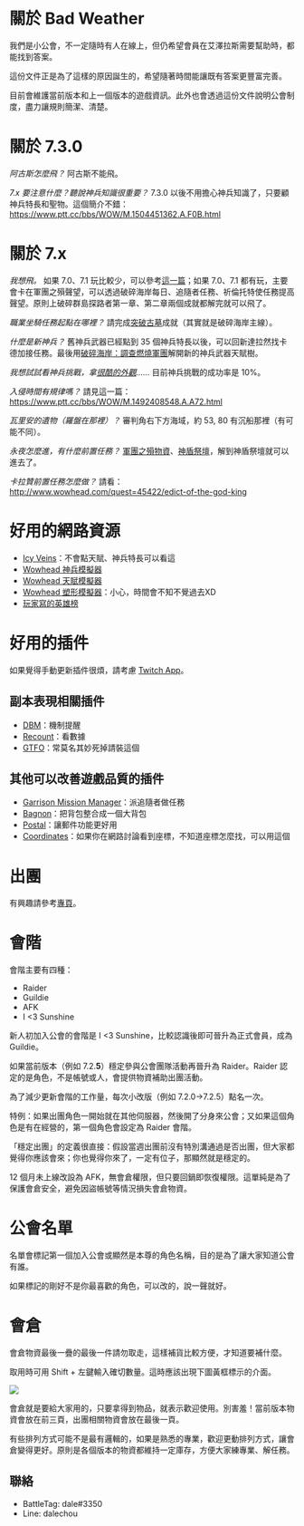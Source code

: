 # 關於 Bad Weather

我們是小公會，不一定隨時有人在線上，但仍希望會員在艾澤拉斯需要幫助時，都能找到答案。

這份文件正是為了這樣的原因誕生的，希望隨著時間能讓既有答案更豐富完善。

目前會維護當前版本和上一個版本的遊戲資訊。此外也會透過這份文件說明公會制度，盡力讓規則簡潔、清楚。

# 關於 7.3.0

*阿古斯怎麼飛？*
阿古斯不能飛。

*7.x 要注意什麼？聽說神兵知識很重要？*
7.3.0 以後不用擔心神兵知識了，只要顧神兵特長和聖物。這個簡介不錯：https://www.ptt.cc/bbs/WOW/M.1504451362.A.F0B.html

# 關於 7.x

*我想飛。*
如果 7.0、7.1 玩比較少，可以參考[這一篇](http://blog.xuite.net/i20jay/wow/446850986-%E3%80%907.0.3+%E9%AD%94%E7%8D%B8%E4%B8%96%E7%95%8C%E3%80%91+%E6%83%B3%E9%A3%9B%E5%B0%B1%E4%BE%86%E8%A1%9D%E8%81%B2%E6%9C%9B%EF%BC%8C%E7%87%83%E7%87%92%E8%BB%8D%E5%9C%98%E8%81%B2%E6%9C%9B%E5%85%A8%E6%94%BB%E7%95%A5)；如果 7.0、7.1 都有玩，主要會卡在軍團之殞聲望，可以透過破碎海岸每日、追隨者任務、祈倫托特使任務提高聲望。原則上破碎群島探路者第一章、第二章兩個成就都解完就可以飛了。

*職業坐騎任務起點在哪裡？*
請完成[突破古墓](http://www.wowhead.com/achievement=11546/breaching-the-tomb)成就（其實就是破碎海岸主線）。

*什麼是新神兵？*
舊神兵武器已經點到 35 個神兵特長以後，可以回新達拉然找卡德加接任務。最後用[破碎海岸：調查燃燒軍團](http://www.wowhead.com/quest=46765/the-broken-shore-investigating-the-legion#comments)解開新的神兵武器天賦樹。

*我想試試看神兵挑戰，拿[很酷的外觀](http://www.wowhead.com/challenging-artifact-weapon-appearances)……*
目前神兵挑戰的成功率是 10%。

*入侵時間有規律嗎？*
請見這一篇：https://www.ptt.cc/bbs/WOW/M.1492408548.A.A72.html

*瓦里安的遺物（羅盤在那裡）？*
審判角右下方海域，約 53, 80 有沉船那裡（有可能不同）。

*永夜怎麼進，有什麼前置任務？*
[軍團之殞物資](http://www.wowhead.com/quest=46286/legionfall-supplies)、[神盾祭壇](http://www.wowhead.com/quest=46244/altar-of-the-aegis)，解到神盾祭壇就可以進去了。

*卡拉贊前置任務怎麼做？*
請看：http://www.wowhead.com/quest=45422/edict-of-the-god-king

# 好用的網路資源

- [Icy Veins](http://www.icy-veins.com/wow/class-guides)：不會點天賦、神兵特長可以看這
- [Wowhead 神兵模擬器](http://www.wowhead.com/artifact-calc)
- [Wowhead 天賦模擬器](http://www.wowhead.com/talent-calc)
- [Wowhead 塑形模擬器](http://www.wowhead.com/dressing-room)：小心，時間會不知不覺過去XD
- [玩家寫的英雄榜](https://hi-armory.tw/)

# 好用的插件

如果覺得手動更新插件很煩，請考慮 [Twitch App](https://app.twitch.tv/download)。

## 副本表現相關插件

- [DBM](https://mods.curse.com/addons/wow/deadly-boss-mods)：機制提醒
- [Recount](https://mods.curse.com/addons/wow/recount)：看數據
- [GTFO](https://mods.curse.com/addons/wow/gtfo)：常莫名其妙死掉請裝這個

## 其他可以改善遊戲品質的插件

- [Garrison Mission Manager](https://mods.curse.com/addons/wow/garrison-mission-manager)：派追隨者做任務
- [Bagnon](https://mods.curse.com/addons/wow/bagnon)：把背包整合成一個大背包
- [Postal](https://mods.curse.com/addons/wow/coordinates)：讓郵件功能更好用
- [Coordinates](https://mods.curse.com/addons/wow/coordinates)：如果你在網路討論看到座標，不知道座標怎麼找，可以用這個

# 出團

有興趣請參考[專頁](dalechou.github.io/raid/)。

# 會階

會階主要有四種：
- Raider
- Guildie
- AFK
- I <3 Sunshine

新人初加入公會的會階是 I <3 Sunshine，比較認識後即可晉升為正式會員，成為 Guildie。

如果當前版本（例如 7.2.**5**）穩定參與公會團隊活動再晉升為 Raider。Raider 認定的是角色，不是帳號或人，會提供物資補助出團活動。

為了減少更新會階的工作量，每次小改版（例如 7.2.0→7.2.5）點名一次。

特例：如果出團角色一開始就在其他伺服器，然後開了分身來公會；又如果這個角色是有在經營的，第一個角色會設定為 Raider 會階。

「穩定出團」的定義很直接：假設當週出團前沒有特別溝通過是否出團，但大家都覺得你應該會來；你也覺得你來了，一定有位子，那顯然就是穩定的。

12 個月未上線改設為 AFK，無會倉權限，但只要回鍋即恢復權限。這單純是為了保護會倉安全，避免因盜帳號等情況損失會倉物資。

# 公會名單

名單會標記第一個加入公會或顯然是本尊的角色名稱，目的是為了讓大家知道公會有誰。

如果標記的剛好不是你最喜歡的角色，可以改的，說一聲就好。

# 會倉

會倉物資最後一疊的最後一件請勿取走，這樣補貨比較方便，才知道要補什麼。

取用時可用 Shift + 左鍵輸入確切數量。這時應該出現下圖黃框標示的介面。

![](https://dalechou.github.com/guild/guild_bank.png)

會倉就是要給大家用的，只要拿得到物品，就表示歡迎使用。別害羞！當前版本物資會放在前三頁，出團相關物資會放在最後一頁。

有些排列方式可能不是最有邏輯的，如果是熟悉的專業，歡迎更動排列方式，讓會倉變得更好。原則是各個版本的物資都維持一定庫存，方便大家練專業、解任務。

## 聯絡

- BattleTag: dale#3350
- Line: dalechou
